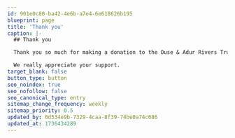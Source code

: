 ```yaml
---
id: 901e0c80-ba42-4e6b-a7e4-6e618626b195
blueprint: page
title: 'Thank you'
caption: |-
  ## Thank you

  Thank you so much for making a donation to the Ouse & Adur Rivers Trust.

  We really appreciate your support.
target_blank: false
button_type: button
seo_noindex: true
seo_nofollow: false
seo_canonical_type: entry
sitemap_change_frequency: weekly
sitemap_priority: 0.5
updated_by: 6d534e9b-7329-4caa-8f39-74be0a74c686
updated_at: 1736434289
---
```

